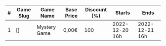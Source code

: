 |#|Game Slug|Game Name|Base Price|Discount (%)|Starts|Ends|
|---|---|---|---|---|---|---|
|1|[]|Mystery Game|0,00€|100|2022-12-20 16h|2022-12-21 16h|
